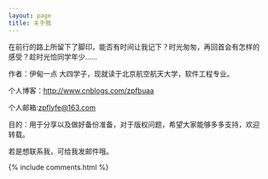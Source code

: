 ```yaml
---
layout: page
title: 关于我 
---
```


在前行的路上所留下了脚印，能否有时间让我记下？时光匆匆，再回首会有怎样的感受？趁时光恰同学年少......

作者：伊甸一点 大四学子，现就读于北京航空航天大学，软件工程专业。

个人博客：http://www.cnblogs.com/zpfbuaa

个人邮箱:zpflyfe@163.com

目的：用于分享以及做好备份准备，对于版权问题，希望大家能够多多支持，欢迎转载。

若是想联系我，可给我发邮件哦。

{% include comments.html %}